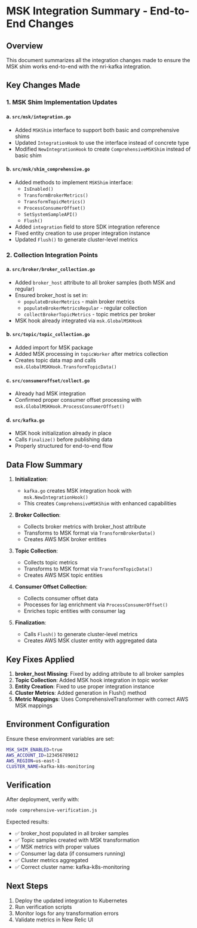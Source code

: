 # MSK Integration Summary - End-to-End Changes

## Overview
This document summarizes all the integration changes made to ensure the MSK shim works end-to-end with the nri-kafka integration.

## Key Changes Made

### 1. MSK Shim Implementation Updates

#### a. `src/msk/integration.go`
- Added `MSKShim` interface to support both basic and comprehensive shims
- Updated `IntegrationHook` to use the interface instead of concrete type
- Modified `NewIntegrationHook` to create `ComprehensiveMSKShim` instead of basic shim

#### b. `src/msk/shim_comprehensive.go`
- Added methods to implement `MSKShim` interface:
  - `IsEnabled()`
  - `TransformBrokerMetrics()`
  - `TransformTopicMetrics()`
  - `ProcessConsumerOffset()`
  - `SetSystemSampleAPI()`
  - `Flush()`
- Added `integration` field to store SDK integration reference
- Fixed entity creation to use proper integration instance
- Updated `Flush()` to generate cluster-level metrics

### 2. Collection Integration Points

#### a. `src/broker/broker_collection.go`
- Added `broker_host` attribute to all broker samples (both MSK and regular)
- Ensured broker_host is set in:
  - `populateBrokerMetrics` - main broker metrics
  - `populateBrokerMetricsRegular` - regular collection
  - `collectBrokerTopicMetrics` - topic metrics per broker
- MSK hook already integrated via `msk.GlobalMSKHook`

#### b. `src/topic/topic_collection.go`
- Added import for MSK package
- Added MSK processing in `topicWorker` after metrics collection
- Creates topic data map and calls `msk.GlobalMSKHook.TransformTopicData()`

#### c. `src/consumeroffset/collect.go`
- Already had MSK integration
- Confirmed proper consumer offset processing with `msk.GlobalMSKHook.ProcessConsumerOffset()`

#### d. `src/kafka.go`
- MSK hook initialization already in place
- Calls `Finalize()` before publishing data
- Properly structured for end-to-end flow

## Data Flow Summary

1. **Initialization**: 
   - `kafka.go` creates MSK integration hook with `msk.NewIntegrationHook()`
   - This creates `ComprehensiveMSKShim` with enhanced capabilities

2. **Broker Collection**:
   - Collects broker metrics with broker_host attribute
   - Transforms to MSK format via `TransformBrokerData()`
   - Creates AWS MSK broker entities

3. **Topic Collection**:
   - Collects topic metrics
   - Transforms to MSK format via `TransformTopicData()`
   - Creates AWS MSK topic entities

4. **Consumer Offset Collection**:
   - Collects consumer offset data
   - Processes for lag enrichment via `ProcessConsumerOffset()`
   - Enriches topic entities with consumer lag

5. **Finalization**:
   - Calls `Flush()` to generate cluster-level metrics
   - Creates AWS MSK cluster entity with aggregated data

## Key Fixes Applied

1. **broker_host Missing**: Fixed by adding attribute to all broker samples
2. **Topic Collection**: Added MSK hook integration in topic worker
3. **Entity Creation**: Fixed to use proper integration instance
4. **Cluster Metrics**: Added generation in Flush() method
5. **Metric Mappings**: Uses ComprehensiveTransformer with correct AWS MSK mappings

## Environment Configuration

Ensure these environment variables are set:

```bash
MSK_SHIM_ENABLED=true
AWS_ACCOUNT_ID=123456789012
AWS_REGION=us-east-1
CLUSTER_NAME=kafka-k8s-monitoring
```

## Verification

After deployment, verify with:
```bash
node comprehensive-verification.js
```

Expected results:
- ✅ broker_host populated in all broker samples
- ✅ Topic samples created with MSK transformation
- ✅ MSK metrics with proper values
- ✅ Consumer lag data (if consumers running)
- ✅ Cluster metrics aggregated
- ✅ Correct cluster name: kafka-k8s-monitoring

## Next Steps

1. Deploy the updated integration to Kubernetes
2. Run verification scripts
3. Monitor logs for any transformation errors
4. Validate metrics in New Relic UI